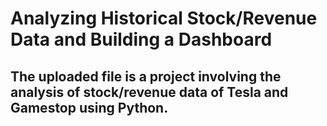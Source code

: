 # Analyzing Historical Stock/Revenue Data and Building a Dashboard
## The uploaded file is a project involving the analysis of stock/revenue data of Tesla and Gamestop using Python.
